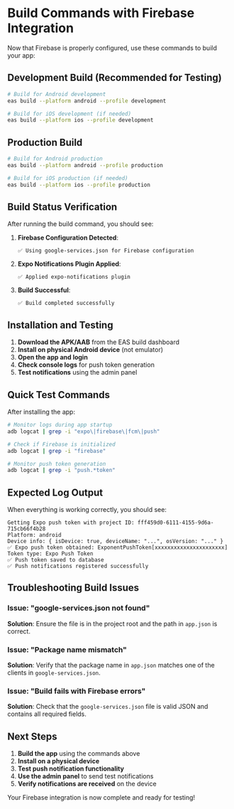 # Build Commands with Firebase Integration

Now that Firebase is properly configured, use these commands to build your app:

## Development Build (Recommended for Testing)

```bash
# Build for Android development
eas build --platform android --profile development

# Build for iOS development (if needed)
eas build --platform ios --profile development
```

## Production Build

```bash
# Build for Android production
eas build --platform android --profile production

# Build for iOS production (if needed)
eas build --platform ios --profile production
```

## Build Status Verification

After running the build command, you should see:

1. **Firebase Configuration Detected**:
   ```
   ✅ Using google-services.json for Firebase configuration
   ```

2. **Expo Notifications Plugin Applied**:
   ```
   ✅ Applied expo-notifications plugin
   ```

3. **Build Successful**:
   ```
   ✅ Build completed successfully
   ```

## Installation and Testing

1. **Download the APK/AAB** from the EAS build dashboard
2. **Install on physical Android device** (not emulator)
3. **Open the app and login**
4. **Check console logs** for push token generation
5. **Test notifications** using the admin panel

## Quick Test Commands

After installing the app:

```bash
# Monitor logs during app startup
adb logcat | grep -i "expo\|firebase\|fcm\|push"

# Check if Firebase is initialized
adb logcat | grep -i "firebase"

# Monitor push token generation
adb logcat | grep -i "push.*token"
```

## Expected Log Output

When everything is working correctly, you should see:

```
Getting Expo push token with project ID: fff459d0-6111-4155-9d6a-715cb66f4b28
Platform: android
Device info: { isDevice: true, deviceName: "...", osVersion: "..." }
✅ Expo push token obtained: ExponentPushToken[xxxxxxxxxxxxxxxxxxxxxx]
Token type: Expo Push Token
✅ Push token saved to database
✅ Push notifications registered successfully
```

## Troubleshooting Build Issues

### Issue: "google-services.json not found"
**Solution**: Ensure the file is in the project root and the path in `app.json` is correct.

### Issue: "Package name mismatch"
**Solution**: Verify that the package name in `app.json` matches one of the clients in `google-services.json`.

### Issue: "Build fails with Firebase errors"
**Solution**: Check that the `google-services.json` file is valid JSON and contains all required fields.

## Next Steps

1. **Build the app** using the commands above
2. **Install on a physical device**
3. **Test push notification functionality**
4. **Use the admin panel** to send test notifications
5. **Verify notifications are received** on the device

Your Firebase integration is now complete and ready for testing!




